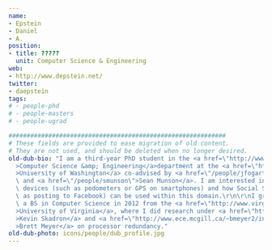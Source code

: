 ```yaml
---
name:
- Epstein
- Daniel
- A.
position:
- title: ?????
  unit: Computer Science & Engineering
web:
- http://www.depstein.net/
twitter:
- daepstein
tags:
# - people-phd
# - people-masters
# - people-ugrad

############################################################
# These fields are provided to ease migration of old content.
# They are not used, and should be deleted when no longer desired.
old-dub-bio: "I am a third-year PhD student in the <a href=\"http://www.cs.washington.edu\"\
  >Computer Science &amp; Engineering</a>department at the <a href=\"http://www.washington.edu\"\
  >University of Washington</a> co-advised by <a href=\"/people/jfogarty\">James Fogarty</a>\
  \ and <a href=\"/people/smunson\">Sean Munson</a>. I am interested in Personal Informatics\
  \ devices (such as pedometers or GPS on smartphones) and how Social Sharing (such\
  \ as posting to Facebook) can be used within this domain.\r\n\r\nI graduated with\
  \ a BS in Computer Science in 2012 from the <a href=\"http://www.virginia.edu\"\
  >University of Virginia</a>, where I did research under <a href=\"http://www.cs.virginia.edu/~skadron/\"\
  >Kevin Skadron</a> and <a href=\"http://www.ece.mcgill.ca/~bmeyer2/index.html\"\
  >Brett Meyer</a> on processor redundancy."
old-dub-photo: icons/people/dub_profile.jpg
---
```

